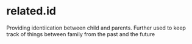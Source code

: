 # related.id

Providing identiication between child and parents.
Further used to keep track of things between family from the past and the future
